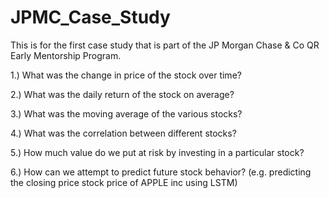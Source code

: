 # JPMC_Case_Study

This is for the first case study that is part of the JP Morgan Chase & Co QR Early Mentorship Program. 


1.) What was the change in price of the stock over time?

2.) What was the daily return of the stock on average?

3.) What was the moving average of the various stocks?

4.) What was the correlation between different stocks?

5.) How much value do we put at risk by investing in a particular stock?

6.) How can we attempt to predict future stock behavior? (e.g. predicting the closing price stock price of APPLE inc using LSTM)

